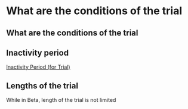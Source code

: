 # What are the conditions of the trial

## What are the conditions of the trial

## Inactivity period

[Inactivity Period (for Trial)](https://www.notion.so/Inactivity-Period-for-Trial-04ab9756312b41299a5d2f54cf229450?pvs=21)

## Lengths of the trial

While in Beta, length of the trial is not limited
